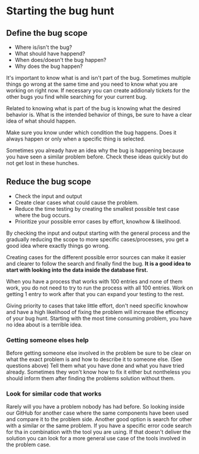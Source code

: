# Starting the bug hunt


## Define the bug scope

- Where is/isn't the bug?
- What should have happend?
- When does/doesn't the bug happen?
- Why does the bug happen? 

It's important to know what is and isn't part of the bug. Sometimes multiple things go wrong at the same time and you need to know what you are working on right now.
If necessary you can create addionaly tickets for the other bugs you find while searching for your current bug.

Related to knowing what is part of the bug is knowing what the desired behavior is. What is the intended behavior of things, be sure to have a clear idea of what should happen.

Make sure you know under which condition the bug happens. Does it always happen or only when a specific thing is selected.

Sometimes you already have an idea why the bug is happening because you have seen a similar problem before. Check these ideas quickly but do not get lost in these hunches.


## Reduce the bug scope

- Check the input and output
- Create clear cases what could cause the problem.
- Reduce the time testing by creating the smallest possible test case where the bug occurs.
- Prioritize your possible error cases by effort, knowhow & likelihood.

By checking the input and output starting with the general process and the gradually reducing the scope to more specific cases/processes, you get a good idea where exactly things go wrong.

Creating cases for the different possible error sources can make it easier and clearer to follow the search and finally find the bug. **It is a good idea to start with looking
into the data inside the database first.**

When you have a process that works with 100 entries and none of them work, you do not need to try to run the process with all 100 entries. Work on getting 1 entry to work
after that you can expand your testing to the rest.

Giving priority to cases that take little effort, don't need specific knowhow and have a high likelihood of fixing the problem will increase the efficency of your bug hunt.
Starting with the most time consuming problem, you have no idea about is a terrible idea.


### Getting someone elses help

Before getting someone else involved in the problem be sure to be clear on what the exact problem is and how to describe it to someone else. (See questions above)
Tell them what you have done and what you have tried already.
Sometimes they won't know how to fix it either but nontheless you should inform them after finding the problems solution without them.


### Look for similar code that works

Rarely will you have a problem nobody has had before. So looking inside our GitHub for another case where the same components have been used and compare it to the problem side.
Another good option is search for other with a similar or the same problem. If you have a specific error code search for tha in combination with the tool you are using.
If that doesn't deliver the solution you can look for a more general use case of the tools involved in the problem case.
